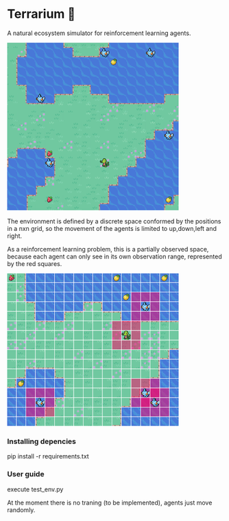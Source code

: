 # Terrarium :leaves:
A natural ecosystem simulator for reinforcement learning agents.

<img src="wallpaper.png" alt="drawing" width="400"/>

The environment is defined by a discrete space conformed by the positions in a nxn grid, so the movement of the agents is limited to up,down,left and right.

As a reinforcement learning problem, this is a partially observed space, because each agent can only see in its own observation range, represented by the red squares.

<img src="wallpaper2.png" alt="drawing" width="400"/>

### Installing depencies

pip install -r requirements.txt

### User guide

execute test_env.py

At the moment there is no traning (to be implemented), agents just move randomly.


